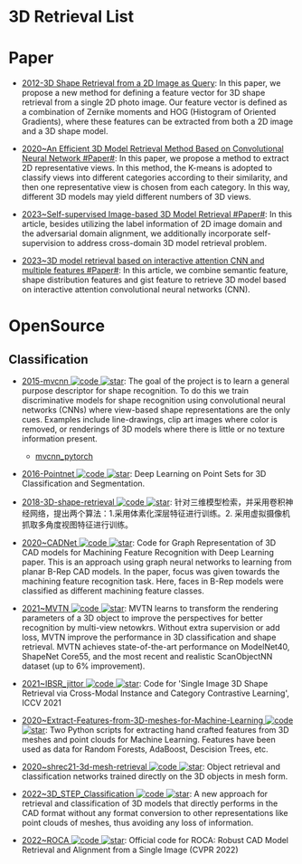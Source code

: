 # 3D Retrieval List

# Paper

- [2012-3D Shape Retrieval from a 2D Image as Query](http://www.apsipa.org/proceedings_2012/papers/19.pdf): In this paper, we propose a new method for defining a feature vector for 3D shape retrieval from a single 2D photo image. Our feature vector is defined as a combination of Zernike moments and HOG (Histogram of Oriented Gradients), where these features can be extracted from both a 2D image and a 3D shape model.

- [2020~An Efficient 3D Model Retrieval Method Based on Convolutional Neural Network #Paper#](https://www.hindawi.com/journals/complexity/2020/9050459/): In this paper, we propose a method to extract 2D representative views. In this method, the K-means is adopted to classify views into different categories according to their similarity, and then one representative view is chosen from each category. In this way, different 3D models may yield different numbers of 3D views.

- [2023~Self-supervised Image-based 3D Model Retrieval #Paper#](https://dl.acm.org/doi/10.1145/3548690): In this article, besides utilizing the label information of 2D image domain and the adversarial domain alignment, we additionally incorporate self-supervision to address cross-domain 3D model retrieval problem.

- [2023~3D model retrieval based on interactive attention CNN and multiple features #Paper#](https://peerj.com/articles/cs-1227/): In this article, we combine semantic feature, shape distribution features and gist feature to retrieve 3D model based on interactive attention convolutional neural networks (CNN).

# OpenSource

## Classification

- [2015-mvcnn ![code](https://ng-tech.icu/assets/code.svg) ![star](https://img.shields.io/github/stars/suhangpro/mvcnn)](https://github.com/suhangpro/mvcnn): The goal of the project is to learn a general purpose descriptor for shape recognition. To do this we train discriminative models for shape recognition using convolutional neural networks (CNNs) where view-based shape representations are the only cues. Examples include line-drawings, clip art images where color is removed, or renderings of 3D models where there is little or no texture information present.

  - [mvcnn_pytorch](https://github.com/jongchyisu/mvcnn_pytorch)

- [2016-Pointnet ![code](https://ng-tech.icu/assets/code.svg) ![star](https://img.shields.io/github/stars/charlesq34/pointnet)](https://github.com/charlesq34/pointnet): Deep Learning on Point Sets for 3D Classification and Segmentation.

- [2018-3D-shape-retrieval ![code](https://ng-tech.icu/assets/code.svg) ![star](https://img.shields.io/github/stars/sijia3/3D-shape-retrieval)](https://github.com/sijia3/3D-shape-retrieval): 针对三维模型检索，并采用卷积神经网络，提出两个算法：1.采用体素化深层特征进行训练。2. 采用虚拟摄像机抓取多角度视图特征进行训练。

- [2020~CADNet ![code](https://ng-tech.icu/assets/code.svg) ![star](https://img.shields.io/github/stars/AndrewColligan/CADNet)](https://github.com/AndrewColligan/CADNet): Code for Graph Representation of 3D CAD models for Machining Feature Recognition with Deep Learning paper. This is an approach using graph neural networks to learning from planar B-Rep CAD models. In the paper, focus was given towards the machining feature recognition task. Here, faces in B-Rep models were classified as different machining feature classes.

- [2021~MVTN ![code](https://ng-tech.icu/assets/code.svg) ![star](https://img.shields.io/github/stars/ajhamdi/MVTN)](https://github.com/ajhamdi/MVTN): MVTN learns to transform the rendering parameters of a 3D object to improve the perspectives for better recognition by multi-view netowkrs. Without extra supervision or add loss, MVTN improve the performance in 3D classification and shape retrieval. MVTN achieves state-of-the-art performance on ModelNet40, ShapeNet Core55, and the most recent and realistic ScanObjectNN dataset (up to 6% improvement).

- [2021~IBSR_jittor ![code](https://ng-tech.icu/assets/code.svg) ![star](https://img.shields.io/github/stars/IGLICT/IBSR_jittor)](https://github.com/IGLICT/IBSR_jittor): Code for 'Single Image 3D Shape Retrieval via Cross-Modal Instance and Category Contrastive Learning', ICCV 2021

- [2020~Extract-Features-from-3D-meshes-for-Machine-Learning ![code](https://ng-tech.icu/assets/code.svg) ![star](https://img.shields.io/github/stars/IvanNik17/Extract-Features-from-3D-meshes-for-Machine-Learning)](https://github.com/IvanNik17/Extract-Features-from-3D-meshes-for-Machine-Learning): Two Python scripts for extracting hand crafted features from 3D meshes and point clouds for Machine Learning. Features have been used as data for Random Forests, AdaBoost, Descision Trees, etc.

- [2020~shrec21-3d-mesh-retrieval ![code](https://ng-tech.icu/assets/code.svg) ![star](https://img.shields.io/github/stars/kaylode/shrec21-3d-mesh-retrieval)](https://github.com/kaylode/shrec21-3d-mesh-retrieval): Object retrieval and classification networks trained directly on the 3D objects in mesh form.

- [2022~3D_STEP_Classification ![code](https://ng-tech.icu/assets/code.svg) ![star](https://img.shields.io/github/stars/divanoLetto/3D_STEP_Classification)](https://github.com/divanoLetto/3D_STEP_Classification): A new approach for retrieval and classification of 3D models that directly performs in the CAD format without any format conversion to other representations like point clouds of meshes, thus avoiding any loss of information.

- [2022~ROCA ![code](https://ng-tech.icu/assets/code.svg) ![star](https://img.shields.io/github/stars/cangumeli/ROCA)](https://github.com/cangumeli/ROCA): Official code for ROCA: Robust CAD Model Retrieval and Alignment from a Single Image (CVPR 2022)
